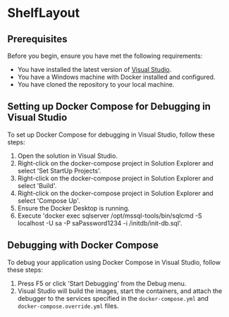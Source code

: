 # ShelfLayout

## Prerequisites

Before you begin, ensure you have met the following requirements:
* You have installed the latest version of [Visual Studio](https://visualstudio.microsoft.com/).
* You have a Windows machine with Docker installed and configured.
* You have cloned the repository to your local machine.

## Setting up Docker Compose for Debugging in Visual Studio

To set up Docker Compose for debugging in Visual Studio, follow these steps:

1. Open the solution in Visual Studio.
2. Right-click on the docker-compose project in Solution Explorer and select 'Set StartUp Projects'.
3. Right-click on the docker-compose project in Solution Explorer and select 'Build'.
4. Right-click on the docker-compose project in Solution Explorer and select 'Compose Up'.
5. Ensure the Docker Desktop is running.
6. Execute 'docker exec sqlserver /opt/mssql-tools/bin/sqlcmd -S localhost -U sa -P saPassword1234 -i /initdb/init-db.sql'.

## Debugging with Docker Compose

To debug your application using Docker Compose in Visual Studio, follow these steps:

1. Press F5 or click 'Start Debugging' from the Debug menu.
2. Visual Studio will build the images, start the containers, and attach the debugger to the services specified in the `docker-compose.yml` and `docker-compose.override.yml` files.
